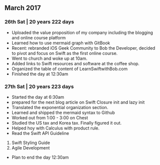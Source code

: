 ## March 2017

### 26th Sat | 20 years 222 days
 - Uploaded the value proposition of my company including the blogging and online course platform
 - Learned how to use mermaid graph with GitBook
 - Recent: rebranded iOS Geek Community to Bob the Developer, decided to pivot and focus on Swift as the first online course.
 - Went to church and woke up at 10am.
 - Added links to Swift resources and software at the coffee shop.
 - Organized the table of content of LearnSwiftwithBob.com
 - Finished the day at 12:30am

### 27th Sat | 20 years 223 days
 - Started the day at 6:30am
 - prepared for the next blog article on Swift Closure init and lazy init
 - Translated the exponential organization section.
 - Learned and shipped the mermaid syntax to Github
 - Worked out from 1:00 - 3:00 on Chest
 - Studied the US tax and Korea tax. Finally figured it out.
 - Helped hoy with Calculus with product rule.
 - Read the Swift API Guideline


1. Swift Styling Guide
2. Agile Development


- Plan to end the day 12:30am
